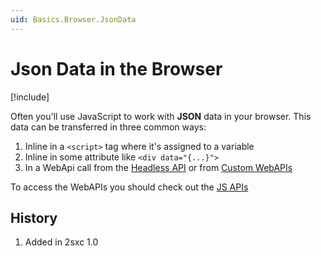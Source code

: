 ```yaml
---
uid: Basics.Browser.JsonData
---
```


# Json Data in the Browser

[!include[](~/basics/stack/_shared-float-summary.md)]
<style>
  .context-box-summary .format-json-headless, 
  .context-box-summary .show-js, 
  .context-box-summary .interact-2sxc { visibility: visible; }
</style>

Often you'll use JavaScript to work with **JSON** data in your browser. 
This data can be transferred in three common ways:

1. Inline in a `<script>` tag where it's assigned to a variable
1. Inline in some attribute like `<div data="{...}">`
1. In a WebApi call from the [Headless API](xref:WebApi.Headless.Index) or from [Custom WebAPIs](xref:WebApi.Custom.Index)

To access the WebAPIs you should check out the [JS APIs](xref:JsCode.2sxcApi.Index)

## History

1. Added in 2sxc 1.0